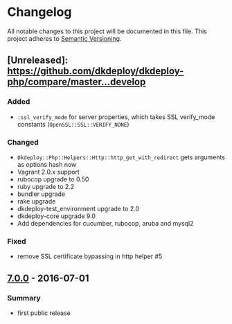 # Changelog
All notable changes to this project will be documented in this file.
This project adheres to [Semantic Versioning](http://semver.org/).

## [Unreleased]: https://github.com/dkdeploy/dkdeploy-php/compare/master...develop

### Added

- `:ssl_verify_mode` for server properties, which takes SSL verify_mode constants (`OpenSSL::SSL::VERIFY_NONE`)

### Changed

- `Dkdeploy::Php::Helpers::Http::http_get_with_redirect` gets arguments as options hash now
- Vagrant 2.0.x support
- rubocop upgrade to 0.50
- ruby upgrade to 2.2
- bundler upgrade
- rake upgrade
- dkdeploy-test_environment upgrade to 2.0
- dkdeploy-core upgrade 9.0
- Add dependencies for cucumber, rubocop, aruba and mysql2

### Fixed

- remove SSL certificate bypassing in http helper #5


## [7.0.0] - 2016-07-01
### Summary

- first public release


[7.0.0]: https://github.com/dkdeploy/dkdeploy-php/releases/tag/v7.0.0
